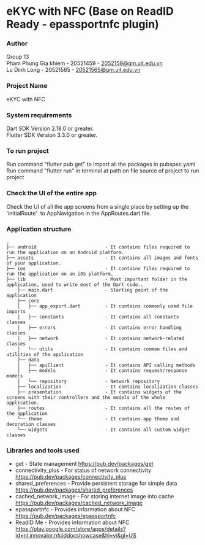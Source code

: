 
# eKYC with NFC (Base on ReadID Ready - epassportnfc plugin)

### Author

Group 13<br>
Pham Phung Gia khiem - 20521459 - 2052159@gm.uit.edu.vn<br>
Lu Dinh Long - 20521565 - 20521565@gm.uit.edu.vn

### Project Name

eKYC with NFC

### System requirements

Dart SDK Version 2.18.0 or greater.<br>
Flutter SDK Version 3.3.0 or greater.

### To run project

Run command "flutter pub get" to import all the packages in pubspec.yaml<br>
Run command "flutter run" in terminal at path on file source of project to run project

### Check the UI of the entire app

Check the UI of all the app screens from a single place by setting up the 'initialRoute'  to AppNavigation in the AppRoutes.dart file.

### Application structure

```
.
├── android                         - It contains files required to run the application on an Android platform.
├── assets                          - It contains all images and fonts of your application.
├── ios                             - It contains files required to run the application on an iOS platform.
├── lib                             - Most important folder in the application, used to write most of the Dart code..
    ├── main.dart                   - Starting point of the application
    ├── core
    │   ├── app_export.dart         - It contains commonly used file imports
    │   ├── constants               - It contains all constants classes
    │   ├── errors                  - It contains error handling classes                  
    │   ├── network                 - It contains network-related classes
    │   └── utils                   - It contains common files and utilities of the application
    ├── data
    │   ├── apiClient               - It contains API calling methods 
    │   ├── models                  - It contains request/response models 
    │   └── repository              - Network repository
    ├── localization                - It contains localization classes
    ├── presentation                - It contains widgets of the screens with their controllers and the models of the whole application.
    ├── routes                      - It contains all the routes of the application
    └── theme                       - It contains app theme and decoration classes
    └── widgets                     - It contains all custom widget classes
```

### Libraries and tools used

- get - State management
  https://pub.dev/packages/get
- connectivity_plus - For status of network connectivity
  https://pub.dev/packages/connectivity_plus
- shared_preferences - Provide persistent storage for simple data
  https://pub.dev/packages/shared_preferences
- cached_network_image - For storing internet image into cache
  https://pub.dev/packages/cached_network_image
- epassportnfc - Provides information about NFC
  https://pub.dev/packages/epassportnfc
- ReadID Me - Provides information about NFC
  https://play.google.com/store/apps/details?id=nl.innovalor.nfciddocshowcase&hl=vi&gl=US


